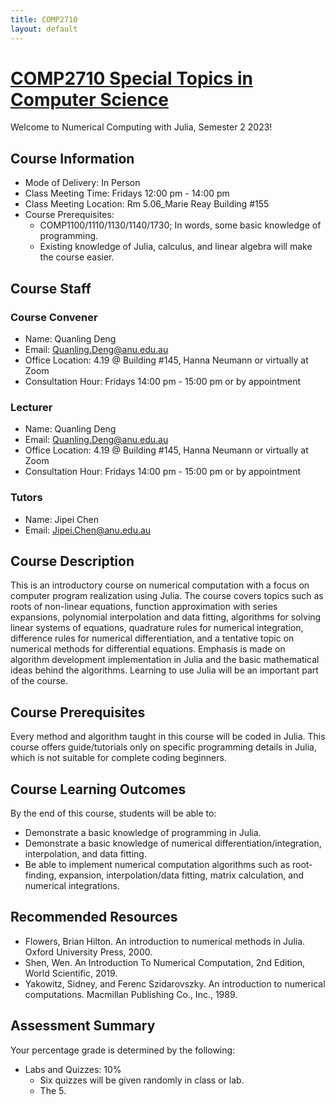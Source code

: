 ```yaml
---
title: COMP2710
layout: default
---
```


# [COMP2710 Special Topics in Computer Science](https://programsandcourses.anu.edu.au/2021/course/comp2710) 

Welcome to Numerical Computing with Julia, Semester 2 2023!

## Course Information

- Mode of Delivery: In Person
- Class Meeting Time: Fridays 12:00 pm - 14:00 pm
- Class Meeting Location: Rm 5.06_Marie Reay Building #155
- Course Prerequisites:
  - COMP1100/1110/1130/1140/1730; In words, some basic knowledge of programming.
  - Existing knowledge of Julia, calculus, and linear algebra will make the course easier.

## Course Staff

### Course Convener

- Name: Quanling Deng
- Email: Quanling.Deng@anu.edu.au
- Office Location: 4.19 @ Building #145, Hanna Neumann or virtually at Zoom
- Consultation Hour: Fridays 14:00 pm - 15:00 pm or by appointment

### Lecturer

- Name: Quanling Deng
- Email: Quanling.Deng@anu.edu.au
- Office Location: 4.19 @ Building #145, Hanna Neumann or virtually at Zoom
- Consultation Hour: Fridays 14:00 pm - 15:00 pm or by appointment

### Tutors

- Name: Jipei Chen
- Email: Jipei.Chen@anu.edu.au

## Course Description

This is an introductory course on numerical computation with a focus on computer program realization using Julia. The course covers topics such as roots of non-linear equations, function approximation with series expansions, polynomial interpolation and data fitting, algorithms for solving linear systems of equations, quadrature rules for numerical integration, difference rules for numerical differentiation, and a tentative topic on numerical methods for differential equations. Emphasis is made on algorithm development implementation in Julia and the basic mathematical ideas behind the algorithms. Learning to use Julia will be an important part of the course.

## Course Prerequisites

Every method and algorithm taught in this course will be coded in Julia. This course offers guide/tutorials only on specific programming details in Julia, which is not suitable for complete coding beginners.

## Course Learning Outcomes

By the end of this course, students will be able to:

- Demonstrate a basic knowledge of programming in Julia.
- Demonstrate a basic knowledge of numerical differentiation/integration, interpolation, and data fitting.
- Be able to implement numerical computation algorithms such as root-finding, expansion, interpolation/data fitting, matrix calculation, and numerical integrations.

## Recommended Resources

- Flowers, Brian Hilton. An introduction to numerical methods in Julia. Oxford University Press, 2000.
- Shen, Wen. An Introduction To Numerical Computation, 2nd Edition, World Scientific, 2019.
- Yakowitz, Sidney, and Ferenc Szidarovszky. An introduction to numerical computations. Macmillan Publishing Co., Inc., 1989.

## Assessment Summary

Your percentage grade is determined by the following:

- Labs and Quizzes: 10%
  - Six quizzes will be given randomly in class or lab.
  - The 5.
